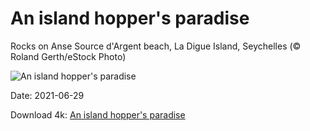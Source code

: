 # An island hopper's paradise

Rocks on Anse Source d'Argent beach, La Digue Island, Seychelles (© Roland Gerth/eStock Photo)

![An island hopper's paradise](https://bing.com/th?id=OHR.RocksSeychelles_EN-US7406548278_UHD.jpg&rf=LaDigue_UHD.jpg&pid=hp&w=1024&h=576)

Date: 2021-06-29

Download 4k: [An island hopper's paradise](https://bing.com/th?id=OHR.RocksSeychelles_EN-US7406548278_UHD.jpg&rf=LaDigue_UHD.jpg&pid=hp&w=3840&h=2160)

